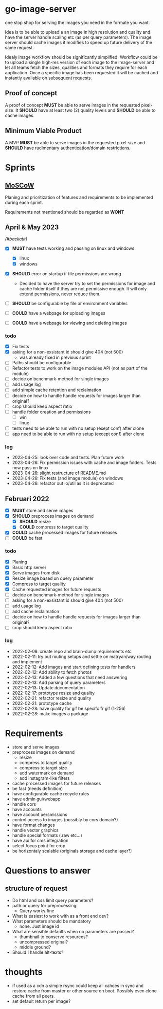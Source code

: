 # go-image-server

one stop shop for serving the images you need in the formate you want.

Idea is to be able to upload a an image in high resolution and quality and have the server handle scaling etc (as per query parameters). The image server should cache images it modifies to speed up future delivery of the same request.

Idealy image workflow should be significantly simplified. Workflow could be to upload a single high-res version of each image to the image-server and let all teams fetch the sizes, qualities and formats they require for each application. Once a specific image has been requested it will be cached and instantly available on subsequent requests.

## Proof of concept

A proof of concept **MUST** be able to serve images in the requested pixel-size.
It **SHOULD** have at least two (2) quality levels and **SHOULD** be able to cache images.

## Minimum Viable Product

A MVP **MUST** be able to serve images in the requested pixel-size and **SHOULD** have rudimentary authentication/domain restrictions.

# Sprints
## [MoSCoW](https://en.wikipedia.org/wiki/MoSCoW_method)
Planing and prioritization of features and requirements to be implemented during each sprint.

Requirements not mentioned should be regarded as **WONT**

## April & May 2023
_(#backatit)_

- [x] **MUST** have tests working and passing on linux and windows
  - [x] linux 
  - [X] windows
- [x] **SHOULD** error on startup if file permissions are wrong
  - Decided to have the server try to set the permissions for image and cache folder itself if they are not permissive enough. It will only extend permissions, never reduce them.
- [ ] **SHOULD** be configurable by file or environment variables
- [ ] **COULD** have a webpage for uploading images
- [ ] **COULD** have a webpage for viewing and deleting images


### todo
- [X] Fix tests
- [X] asking for a non-exsistant id should give 404 (not 500)
  - was already fixed in previous sprint
- [ ] Paths should be configurable
- [ ] Refactor tests to work on the image modules API (not as part of the module)  
- [ ] decide on benchmark-method for single images
- [ ] add usage log 
- [ ] add simple cache retention and reclaimation
- [ ] decide on how to handle handle requests for images larger than original?
- [ ] crop should keep aspect ratio
- [ ] handle folder creation and permissions
  - [ ] win
  - [ ] linux
- [ ] tests need to be able to run with no setup (exept conf) after clone
- [ ] app need to be able to run with no setup (except conf) after clone

### log
- 2023-04-25: look over code and tests. Plan future work
- 2023-04-26: Fix permission issues with cache and image folders. Tests now pass on linux
- 2023-04-26: slight restructure of README.md
- 2023-04-26: Fix tests (and image module) on windows
- 2023-04-26: refactor out io/util as it is deprecated

## Februari 2022


- [x] **MUST** store and serve images
- [x] **SHOULD** preprocess images on demand
  - [x] **SHOULD** resize
  - [x] **COULD** compress to target quality
- [X] **COULD** cache processed images for future releases
- [ ] **COULD** be fast

### todo

- [x] Planing
- [x] Basic http server
- [x] Serve images from disk
- [x] Resize image based on query parameter
- [x] Compress to target quality
- [x] Cache requested images for future requests
- [ ] decide on benchmark-method for single images
- [ ] asking for a non-exsistant id should give 404 (not 500)
- [ ] add usage log 
- [ ] add cache reclaimation
- [ ] decide on how to handle handle requests for images larger than original?
- [ ] crop should keep aspect ratio
### log

- 2022-02-08: create repo and brain-dump requirements etc
- 2022-02-11: try out routing setups and settle on matryan/way routing and implement
- 2022-02-12: Add images and start defining tests for handlers
- 2022-02-12: Add ability to fetch photos
- 2022-02-13: Added a few questions that need answering
- 2022-02-13: Add parsing of query parameters
- 2022-02-13: Update documentation
- 2022-02-17: prototype resize and quality
- 2022-02-21: refactor resize and quality
- 2022-02-21: prototype cache
- 2022-02-28: have quality for gif be specifc fr gif (1-256)
- 2022-02-28: make images a package

# Requirements

- store and serve images
- preprocess images on demand
  - resize
  - compress to target quality
  - compress to target size
  - add watermark on demand
  - add instagram-like filters
- cache processed images for future releases
- be fast (needs definition)
- have configurable cache recycle rules
- have admin gui/webapp
- handle cors
- have accounts
- have account persmissions
- control access to images (possibly by cors domain?)
- have format changes
- handle vector graphics
- handle special formats (.raw etc...)
- have api for cms integration
- select focus point for crop
- be horizontaly scalable (originals storage and cache layer?)

# Questions to answer

## structure of request

- Do html and css limit query parameters?
- path or query for preprocessing
  - Query works fine
- What is easiest to work with as a front end dev?
- What parameters should be mandatory
  - none. Just image id
- What are sensible defaults when no parameters are passed?
  - thumbnail to conserve resources?
  - uncompressed original?
  - middle ground?
- Should I handle alt-texts?

# thoughts
- if used as a cdn a simple rsync could keep all cahces in sync and restore cache from master or other source on boot. Possibly even clone cache from all peers.
- set default return per image?

